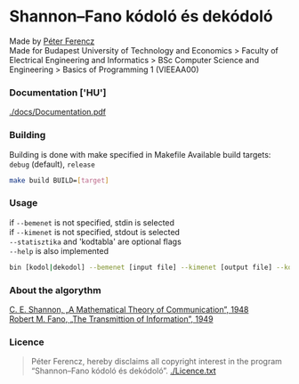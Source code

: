 # Shannon–Fano kódoló és dekódoló
Made by [Péter Ferencz](https://peterferencz.me) \
Made for Budapest University of Technology and Economics > Faculty of Electrical Engineering and Informatics > BSc Computer Science and Engineering > Basics of Programming 1 (VIEEAA00)

### Documentation ['HU']
[./docs/Documentation.pdf](./docs/Documentation.pdf)

### Building
Building is done with make specified in Makefile
Available build targets: `debug` (default), `release`
```sh
make build BUILD=[target]
```

### Usage
if `--bemenet` is not specified, stdin is selected \
if `--kimenet` is not specified, stdout is selected \
`--statisztika` and 'kodtabla' are optional flags \
`--help` is also implemented
```sh
bin [kodol|dekodol] --bemenet [input file] --kimenet [output file] --kodtabla --statisztika
```

### About the algorythm
[C. E. Shannon, „A Mathematical Theory of Communication”, 1948](https://web.archive.org/web/19980715013250/http://cm.bell-labs.com/cm/ms/what/shannonday/shannon1948.pdf) \
[Robert M. Fano, „The Transmittion of Information”, 1949](https://hcs64.com/files/fano-tr65-ocr-only.pdf)

### Licence
> Péter Ferencz, hereby disclaims all copyright interest in the program “Shannon–Fano kódoló és dekódoló”.
[./Licence.txt](./Licence.txt)